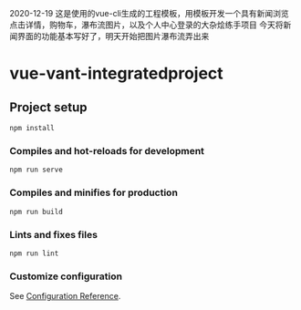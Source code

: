 2020-12-19 这是使用的vue-cli生成的工程模板，用模板开发一个具有新闻浏览 点击详情，购物车，瀑布流图片，以及个人中心登录的大杂烩练手项目
            今天将新闻界面的功能基本写好了，明天开始把图片瀑布流弄出来
# vue-vant-integratedproject

## Project setup
```
npm install
```

### Compiles and hot-reloads for development
```
npm run serve
```

### Compiles and minifies for production
```
npm run build
```

### Lints and fixes files
```
npm run lint
```

### Customize configuration
See [Configuration Reference](https://cli.vuejs.org/config/).

